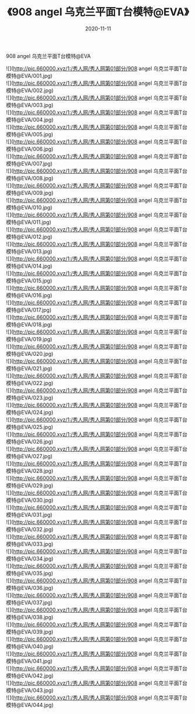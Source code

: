 ﻿---
layout: post
title:  《908 angel 乌克兰平面T台模特@EVA》
date:   2020-11-11
img: http://pic.660000.xyz/1:/秀人网/秀人网第01部分/908 angel 乌克兰平面T台模特@EVA/000.jpg
categories: [美女, 清纯, 唯美]
---

908 angel 乌克兰平面T台模特@EVA

  ![](http://pic.660000.xyz/1:/秀人网/秀人网第01部分/908 angel 乌克兰平面T台模特@EVA/001.jpg) <br> ![](http://pic.660000.xyz/1:/秀人网/秀人网第01部分/908 angel 乌克兰平面T台模特@EVA/002.jpg) <br> ![](http://pic.660000.xyz/1:/秀人网/秀人网第01部分/908 angel 乌克兰平面T台模特@EVA/003.jpg) <br> ![](http://pic.660000.xyz/1:/秀人网/秀人网第01部分/908 angel 乌克兰平面T台模特@EVA/004.jpg) <br> ![](http://pic.660000.xyz/1:/秀人网/秀人网第01部分/908 angel 乌克兰平面T台模特@EVA/005.jpg) <br> ![](http://pic.660000.xyz/1:/秀人网/秀人网第01部分/908 angel 乌克兰平面T台模特@EVA/006.jpg) <br> ![](http://pic.660000.xyz/1:/秀人网/秀人网第01部分/908 angel 乌克兰平面T台模特@EVA/007.jpg) <br> ![](http://pic.660000.xyz/1:/秀人网/秀人网第01部分/908 angel 乌克兰平面T台模特@EVA/008.jpg) <br> ![](http://pic.660000.xyz/1:/秀人网/秀人网第01部分/908 angel 乌克兰平面T台模特@EVA/009.jpg) <br> ![](http://pic.660000.xyz/1:/秀人网/秀人网第01部分/908 angel 乌克兰平面T台模特@EVA/010.jpg) <br> ![](http://pic.660000.xyz/1:/秀人网/秀人网第01部分/908 angel 乌克兰平面T台模特@EVA/011.jpg) <br> ![](http://pic.660000.xyz/1:/秀人网/秀人网第01部分/908 angel 乌克兰平面T台模特@EVA/012.jpg) <br> ![](http://pic.660000.xyz/1:/秀人网/秀人网第01部分/908 angel 乌克兰平面T台模特@EVA/013.jpg) <br> ![](http://pic.660000.xyz/1:/秀人网/秀人网第01部分/908 angel 乌克兰平面T台模特@EVA/014.jpg) <br> ![](http://pic.660000.xyz/1:/秀人网/秀人网第01部分/908 angel 乌克兰平面T台模特@EVA/015.jpg) <br> ![](http://pic.660000.xyz/1:/秀人网/秀人网第01部分/908 angel 乌克兰平面T台模特@EVA/016.jpg) <br> ![](http://pic.660000.xyz/1:/秀人网/秀人网第01部分/908 angel 乌克兰平面T台模特@EVA/017.jpg) <br> ![](http://pic.660000.xyz/1:/秀人网/秀人网第01部分/908 angel 乌克兰平面T台模特@EVA/018.jpg) <br> ![](http://pic.660000.xyz/1:/秀人网/秀人网第01部分/908 angel 乌克兰平面T台模特@EVA/019.jpg) <br> ![](http://pic.660000.xyz/1:/秀人网/秀人网第01部分/908 angel 乌克兰平面T台模特@EVA/020.jpg) <br> ![](http://pic.660000.xyz/1:/秀人网/秀人网第01部分/908 angel 乌克兰平面T台模特@EVA/021.jpg) <br> ![](http://pic.660000.xyz/1:/秀人网/秀人网第01部分/908 angel 乌克兰平面T台模特@EVA/022.jpg) <br> ![](http://pic.660000.xyz/1:/秀人网/秀人网第01部分/908 angel 乌克兰平面T台模特@EVA/023.jpg) <br> ![](http://pic.660000.xyz/1:/秀人网/秀人网第01部分/908 angel 乌克兰平面T台模特@EVA/024.jpg) <br> ![](http://pic.660000.xyz/1:/秀人网/秀人网第01部分/908 angel 乌克兰平面T台模特@EVA/025.jpg) <br> ![](http://pic.660000.xyz/1:/秀人网/秀人网第01部分/908 angel 乌克兰平面T台模特@EVA/026.jpg) <br> ![](http://pic.660000.xyz/1:/秀人网/秀人网第01部分/908 angel 乌克兰平面T台模特@EVA/027.jpg) <br> ![](http://pic.660000.xyz/1:/秀人网/秀人网第01部分/908 angel 乌克兰平面T台模特@EVA/028.jpg) <br> ![](http://pic.660000.xyz/1:/秀人网/秀人网第01部分/908 angel 乌克兰平面T台模特@EVA/029.jpg) <br> ![](http://pic.660000.xyz/1:/秀人网/秀人网第01部分/908 angel 乌克兰平面T台模特@EVA/030.jpg) <br> ![](http://pic.660000.xyz/1:/秀人网/秀人网第01部分/908 angel 乌克兰平面T台模特@EVA/031.jpg) <br> ![](http://pic.660000.xyz/1:/秀人网/秀人网第01部分/908 angel 乌克兰平面T台模特@EVA/032.jpg) <br> ![](http://pic.660000.xyz/1:/秀人网/秀人网第01部分/908 angel 乌克兰平面T台模特@EVA/033.jpg) <br> ![](http://pic.660000.xyz/1:/秀人网/秀人网第01部分/908 angel 乌克兰平面T台模特@EVA/034.jpg) <br> ![](http://pic.660000.xyz/1:/秀人网/秀人网第01部分/908 angel 乌克兰平面T台模特@EVA/035.jpg) <br> ![](http://pic.660000.xyz/1:/秀人网/秀人网第01部分/908 angel 乌克兰平面T台模特@EVA/036.jpg) <br> ![](http://pic.660000.xyz/1:/秀人网/秀人网第01部分/908 angel 乌克兰平面T台模特@EVA/037.jpg) <br> ![](http://pic.660000.xyz/1:/秀人网/秀人网第01部分/908 angel 乌克兰平面T台模特@EVA/038.jpg) <br> ![](http://pic.660000.xyz/1:/秀人网/秀人网第01部分/908 angel 乌克兰平面T台模特@EVA/039.jpg) <br> ![](http://pic.660000.xyz/1:/秀人网/秀人网第01部分/908 angel 乌克兰平面T台模特@EVA/040.jpg) <br> ![](http://pic.660000.xyz/1:/秀人网/秀人网第01部分/908 angel 乌克兰平面T台模特@EVA/041.jpg) <br> ![](http://pic.660000.xyz/1:/秀人网/秀人网第01部分/908 angel 乌克兰平面T台模特@EVA/042.jpg) <br> ![](http://pic.660000.xyz/1:/秀人网/秀人网第01部分/908 angel 乌克兰平面T台模特@EVA/043.jpg) <br> ![](http://pic.660000.xyz/1:/秀人网/秀人网第01部分/908 angel 乌克兰平面T台模特@EVA/044.jpg) <br>
